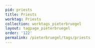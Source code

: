 ```yaml
---
pid: priests
title: Priests
worktag: Priests
collection: worktags_pieterbruegel
layout: tagpage_pieterbruegel
order: '122'
permalink: /pieterbruegel/tags/priests
---
```

